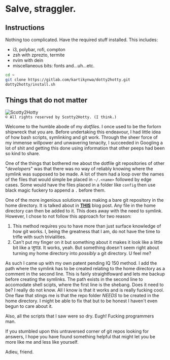 # Salve, straggler.

## Instructions

Nothing too complicated. Have the required stuff installed. This includes:
* i3, polybar, rofi, compton
* zsh with zprezto, termite
* nvim with dein
* miscellaneous bits: fonts and...uh...etc.

```bash
cd ~
git clone https://gitlab.com/kartikynwa/dotty2hotty.git
dotty2hotty/install.sh
```

## Things that do not matter

![Scotty2Hotty](https://gitlab.com/kartikynwa/dotty2hotty/raw/master/scotty2hotty.png "Scotty2Hotty")  
`© All rights reserved by Scotty2Hotty. (I think.)`

Welcome to the humble abode of my _dotfiles_. I once used to be the forlorn
shipwreck that you are. Before undertaking this endeavour, I had little 
idea of how bash scripts, symlinking and git work. Through the sheer force of
my immense willpower and unwavering tenacity, I succeeded in Googling a lot
of shit and getting this done using information that other peeps had been so
kind to share.

One of the things that bothered me about the dotfile git repositories of 
other "_developers_" was that there was no way of reliably knowing where
the symlink was supposed to be made. A lot of them had a loop over the names
of the files that would simple be placed in `~/.<name>` followed by edge cases.
Some would have the files placed in a folder like  `config` then use black
magic fuckery to append a `.` before them.

One of the more ingenious solutions was making a bare git repository in the
home directory. It is talked about in
[**THIS**](https://developer.atlassian.com/blog/2016/02/best-way-to-store-dotfiles-git-bare-repo/) 
blog post. Any file in the home directory can then be added to it.
This does away with the need to symlink. However, I chose to not follow this
approach for two reason:

1. This method requires you to have more than just surface knowledge of how git
   works. I, being the greatness that I am, do not have the time to trifle with
   such trivialities.
2. Can't put my finger on it but something about it makes it look like a
   little bit like a जुगाड़. It works, yeah. But something doesn't seem right
   about turning my home directory into _possibly_ a git directory. U feel me?

As such I came up with my own patent pending IQ 150 method. I add the path where the
symlink has to be created relating to the home directory as a comment in the second line.
This is fairly straightfoward and lets me backup before creating the symlinks. The path exists
in the second line to accomodate shell scipts, where the first line is the shebang.
Does it need to be? I really do not know. All I know is that it works and is really
fucking cool. One flaw that stings me is that the repo folder
_NEEDS_ to be created in the home directory. I might be able to fix that but
to be honest I haven't even begun to care about it.

Also, all the scripts that I saw were so dry. Eugh! Fucking programmers man.

If you stumbled upon this untraversed corner of git repos looking for answers, I
hope you have found something helpful that might let you be more like me and less
like yourself.

Adieu, friend.
